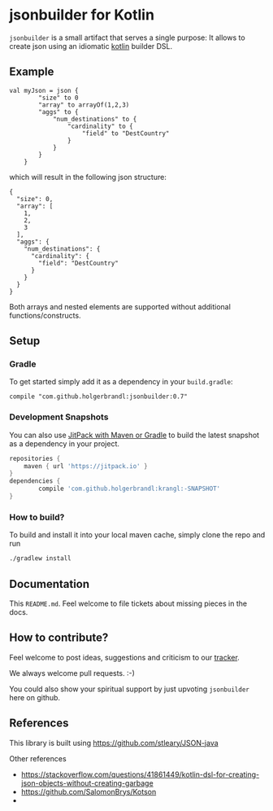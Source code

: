 # jsonbuilder for Kotlin

`jsonbuilder` is a small artifact that serves a single purpose: It allows to create json using an idiomatic [kotlin](https://kotlinlang.org/) builder DSL.

## Example

```
val myJson = json {
        "size" to 0
        "array" to arrayOf(1,2,3)
        "aggs" to {
            "num_destinations" to {
                "cardinality" to {
                    "field" to "DestCountry"
                }
            }
        }
    }
```

which will result in the following json structure:
```
{
  "size": 0,
  "array": [
    1,
    2,
    3
  ],
  "aggs": {
    "num_destinations": {
      "cardinality": {
        "field": "DestCountry"
      }
    }
  }
}
```

Both arrays and nested elements are supported without additional functions/constructs.

## Setup

### Gradle
To get started simply add it as a dependency in your `build.gradle`:
```
compile "com.github.holgerbrandl:jsonbuilder:0.7"
```

<!--Note: Until bintray has approved the inclusion into jcenter you'll need to add the following repo-->
<!--```-->
<!--maven { url "https://dl.bintray.com/holgerbrandl/github" }-->
<!--```-->

### Development Snapshots

You can also use [JitPack with Maven or Gradle](https://jitpack.io/#holgerbrandl/jsonbuilder) to build the latest snapshot as a dependency in your project.

```groovy
repositories {
    maven { url 'https://jitpack.io' }
}
dependencies {
        compile 'com.github.holgerbrandl:krangl:-SNAPSHOT'
}
```


### How to build?

To build and install it into your local maven cache, simply clone the repo and run
```bash
./gradlew install
```

## Documentation

This `README.md`. Feel welcome to file tickets about missing pieces in the docs.


## How to contribute?

Feel welcome to post ideas, suggestions and criticism to our [tracker](https://github.com/holgerbrandl/jsonbuilder/issues).

We always welcome pull requests. :-)

You could also show your spiritual support by just upvoting `jsonbuilder` here on github.

## References

This library is built using https://github.com/stleary/JSON-java


Other references
* https://stackoverflow.com/questions/41861449/kotlin-dsl-for-creating-json-objects-without-creating-garbage
* https://github.com/SalomonBrys/Kotson
* 
